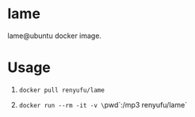 # lame

lame@ubuntu docker image.


# Usage

1. `docker pull renyufu/lame`

2. `docker run --rm -it -v \`pwd\`:/mp3 renyufu/lame`
